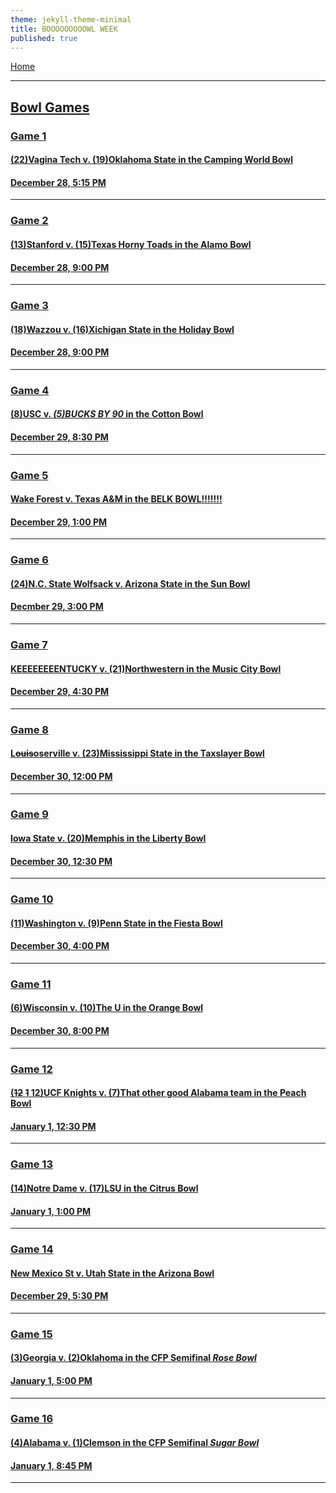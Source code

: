 ```yaml
---
theme: jekyll-theme-minimal
title: BOOOOOOOOOWL WEEK
published: true
---
```

<body>
<div id="fb-root"></div>
<script>(function(d, s, id) {
  var js, fjs = d.getElementsByTagName(s)[0];
  if (d.getElementById(id)) return;
  js = d.createElement(s); js.id = id;
  js.src = 'https://connect.facebook.net/en_US/sdk.js#xfbml=1&version=v2.11&appId=133329484016307';
  fjs.parentNode.insertBefore(js, fjs);
}(document, 'script', 'facebook-jssdk'));</script>

<a href="https://alexchutkan.github.io">Home</h1>

<hr>

<h2>Bowl Games</h2>

<h3>Game 1</h3>

<h4>(22)Vagina Tech v. (19)Oklahoma State in the <strong>Camping World Bowl</strong></h4>

<h4>December 28, 5:15 PM</h4>

<hr>

<h3>Game 2</h3>

<h4>(13)Stanford v. (15)Texas Horny Toads in the <strong>Alamo Bowl</strong</h4>

<h4>December 28, 9:00 PM</h4>

<hr>

<h3>Game 3</h3>

<h4>(18)Wazzou v. (16)Xichigan State in the <strong>Holiday Bowl</strong></h4>

<h4>December 28, 9:00 PM</h4>

<hr>

<h3>Game 4</h3>

<h4>(8)USC v. <em><strong>(5)BUCKS BY 90</strong></em> in the Cotton Bowl</h4>

<h4>December 29, 8:30 PM</h4>

<hr>

<h3>Game 5</h3>

<h4>Wake Forest v. Texas A&M in the <strong>BELK BOWL</strong>!!!!!!!</h4>

<h4>December 29, 1:00 PM</h4>

<hr>

<h3>Game 6</h3>

<h4>(24)N.C. State Wolfsack v. Arizona State in the <strong>Sun Bowl</strong></h4>

<h4>Decmber 29, 3:00 PM</h4>

<hr>

<h3>Game 7</h3>

<h4>KEEEEEEEENTUCKY v. (21)Northwestern in the <strong>Music City Bowl</strong></h4>

<h4>December 29, 4:30 PM</h4>

<hr>

<h3>Game 8</h3>

<h4>L<s>ouis</s>oserville v. (23)Mississippi State in the <strong>Taxslayer Bowl</strong></h4>

<h4>December 30, 12:00 PM</h4>

<hr>

<h3>Game 9</h3>

<h4>Iowa State v. (20)Memphis in the <strong>Liberty Bowl</strong></h4>

<h4>December 30, 12:30 PM</h4>

<hr>

<h3>Game 10</h3>

<h4>(11)Washington v. (9)Penn State in the <strong>Fiesta Bowl</strong></h4>

<h4>December 30, 4:00 PM</h4>

<hr>

<h3>Game 11</h3>

<h4>(6)Wisconsin v. (10)The U in the <strong>Orange Bowl</strong></h4>

<h4>December 30, 8:00 PM</h4>

<hr>

<h3>Game 12</h3>

<h4>(<s>12</s> <s>1</s> 12)UCF Knights v. (7)That other good Alabama team in the <strong>Peach Bowl</strong></h4>

<h4>January 1, 12:30 PM</h4>

<hr>

<h3>Game 13</h3>

<h4>(14)Notre Dame v. (17)LSU in the <strong>Citrus Bowl</strong></h4>

<h4>January 1, 1:00 PM</h4>

<hr>

<h3>Game 14</h3>

<h4>New Mexico St v. Utah State in the <strong>Arizona Bowl</strong></h4>

<h4>December 29, 5:30 PM</h4>

<hr>

<h3>Game 15</h3>

<h4>(3)Georgia v. (2)Oklahoma in the <strong>CFP Semifinal <em>Rose Bowl</em></strong></h4>

<h4>January 1, 5:00 PM</h4>

<hr>

<h3>Game 16</h3>

<h4>(4)Alabama v. (1)Clemson in the <strong>CFP Semifinal <em>Sugar Bowl</em></strong></h4>

<h4>January 1, 8:45 PM</h4>

<hr>




<div class="fb-comments" data-href="https://developers.facebook.com/docs/plugins/comments#configurator" data-numposts="5"></div>

</body>
